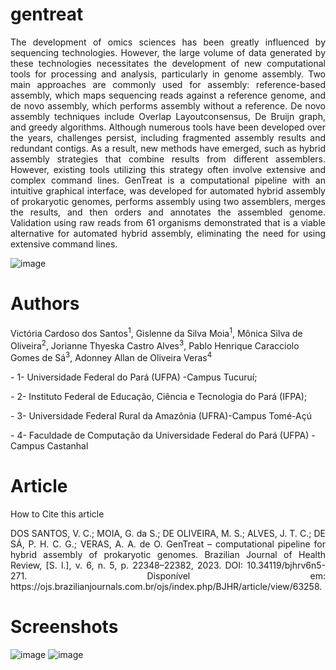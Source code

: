 # gentreat
<p align="justify"> The development of omics sciences has been greatly influenced by sequencing technologies. However, the large volume of data generated by these technologies necessitates the development of new computational tools for processing and analysis, particularly in genome assembly. Two main approaches are commonly used for assembly: reference-based assembly, which maps sequencing reads against a reference genome, and de novo assembly, which performs assembly without a reference. De novo assembly techniques include Overlap Layoutconsensus, De Bruijn graph, and greedy algorithms. Although numerous tools have been developed over the years, challenges persist, including fragmented assembly results and redundant contigs. As a result, new methods have emerged, such as hybrid assembly strategies that combine results from different assemblers. However, existing tools utilizing this strategy often involve extensive and complex command lines. GenTreat is a computational pipeline with an intuitive graphical interface, was developed for automated hybrid assembly of prokaryotic genomes, performs assembly using two assemblers, merges the results, and then orders and annotates the assembled genome. Validation using raw reads from 61 organisms demonstrated that is a viable alternative for automated hybrid assembly, eliminating the need for using extensive command lines.</p>

![image](https://github.com/allanverasce/gentreat/assets/25986290/290faf99-51b1-42e3-b926-9f7473a648e4)

# Authors
<p>Victória Cardoso dos Santos<sup>1</sup>, Gislenne da Silva Moia<sup>1</sup>, Mônica Silva de Oliveira<sup>2</sup>, Jorianne Thyeska Castro Alves<sup>3</sup>, Pablo Henrique Caracciolo Gomes de Sá<sup>3</sup>, Adonney Allan de Oliveira Veras<sup>4</sup></p>
<p></p>- 1- Universidade Federal do Pará (UFPA) -Campus Tucuruí;</p> 
<p>- 2- Instituto Federal de Educação, Ciência e Tecnologia do Pará (IFPA);</p> 
<p>- 3- Universidade Federal Rural da Amazônia (UFRA)-Campus Tomé-Açú</p>
<p>- 4- Faculdade de Computação da Universidade Federal do Pará (UFPA) -Campus Castanhal</p>

# Article 
How to Cite this article
<p align="justify">DOS SANTOS, V. C.; MOIA, G. da S.; DE OLIVEIRA, M. S.; ALVES, J. T. C.; DE SÁ, P. H. C. G.; VERAS, A. A. de O. GenTreat – computational pipeline for hybrid assembly of prokaryotic genomes. Brazilian Journal of Health Review, [S. l.], v. 6, n. 5, p. 22348–22382, 2023. DOI: 10.34119/bjhrv6n5-271. Disponível em: https://ojs.brazilianjournals.com.br/ojs/index.php/BJHR/article/view/63258.</p>

# Screenshots
![image](https://github.com/allanverasce/gentreat/assets/25986290/84241434-7534-43de-89c8-8a826a0946dd)
![image](https://github.com/allanverasce/gentreat/assets/25986290/50520435-3507-4c45-ac7c-4c862266d06e)


